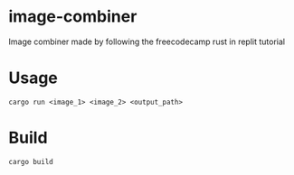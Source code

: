 # image-combiner
Image combiner made by following the freecodecamp rust in replit tutorial

# Usage
```
cargo run <image_1> <image_2> <output_path>
```

# Build

```
cargo build
```
